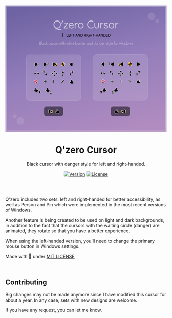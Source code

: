 </br>
<p align="center"><a href="#"><img src="set/Preview.png" align="center" alt="Drop Icons"/></a></p>
<h1 align="center">Q'zero Cursor</h1>
<p align="center">Black cursor with danger style for left and right-handed.</p>

<p align="center">
<a href="#"><img alt="Version" src="https://img.shields.io/badge/Version-1.0-8c79b7?style=flat-square&labelColor=343B45"/></a>
<a href="LICENSE"><img alt="License" src="https://img.shields.io/github/license/genesistoxical/drop-icons?color=8c79b7&label=License&style=flat-square&labelColor=343B45"/></a>
</p>
</br>

</br>

Q'zero includes two sets: left and right-handed for better accessibility, as well as Person and Pin which were implemented in the most recent versions of Windows.

Another feature is being created to be used on light and dark backgrounds, in addition to the fact that the cursors with the waiting circle (danger) are animated, they rotate so that you have a better experience.

When using the left-handed version, you'll need to change the primary mouse button in Windows settings.

Made with 🤍 under [MIT LICENSE](LICENSE)
</br>

</br>

## Contributing
<p>Big changes may not be made anymore since I have modified this cursor for about a year. In any case, sets with new designs are welcome.</p>
<p>If you have any request, you can let me know.</p>
